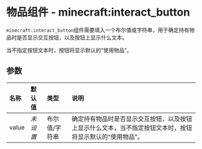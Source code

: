 # 物品组件 - minecraft:interact_button
`minecraft:interact_button`组件需要填入一个布尔值或字符串，用于确定持有物品时是否显示交互按钮，以及按钮上显示什么文本。

当不指定按钮文本时，按钮将显示默认的“使用物品”。

## 参数
| 名称 | 默认值 | 类型 | 说明  |
|:----------|:----------|:----------|:----------|
| value | *未设置* | 布尔值/字符串 | 确定持有物品时是否显示交互按钮，以及按钮上显示什么文本，当不指定按钮文本时，按钮将显示默认的“使用物品”。 |